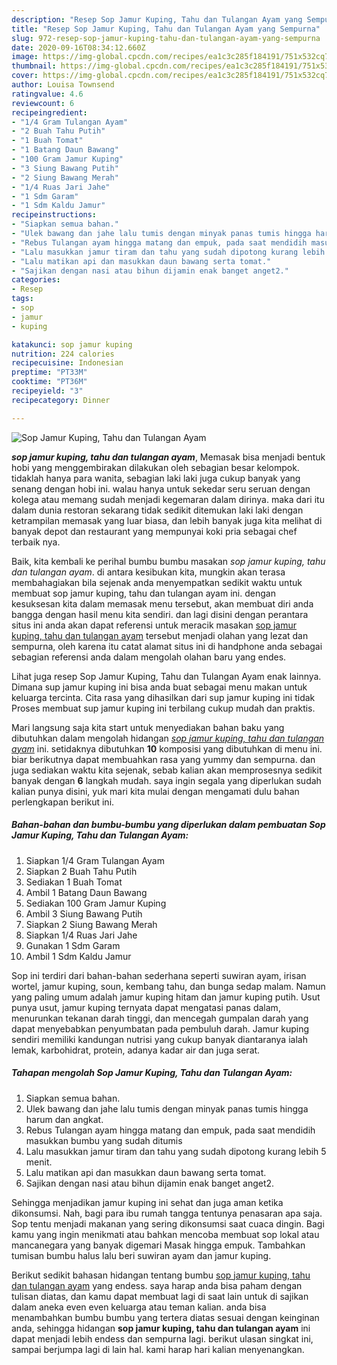 ```yaml
---
description: "Resep Sop Jamur Kuping, Tahu dan Tulangan Ayam yang Sempurna"
title: "Resep Sop Jamur Kuping, Tahu dan Tulangan Ayam yang Sempurna"
slug: 972-resep-sop-jamur-kuping-tahu-dan-tulangan-ayam-yang-sempurna
date: 2020-09-16T08:34:12.660Z
image: https://img-global.cpcdn.com/recipes/ea1c3c285f184191/751x532cq70/sop-jamur-kuping-tahu-dan-tulangan-ayam-foto-resep-utama.jpg
thumbnail: https://img-global.cpcdn.com/recipes/ea1c3c285f184191/751x532cq70/sop-jamur-kuping-tahu-dan-tulangan-ayam-foto-resep-utama.jpg
cover: https://img-global.cpcdn.com/recipes/ea1c3c285f184191/751x532cq70/sop-jamur-kuping-tahu-dan-tulangan-ayam-foto-resep-utama.jpg
author: Louisa Townsend
ratingvalue: 4.6
reviewcount: 6
recipeingredient:
- "1/4 Gram Tulangan Ayam"
- "2 Buah Tahu Putih"
- "1 Buah Tomat"
- "1 Batang Daun Bawang"
- "100 Gram Jamur Kuping"
- "3 Siung Bawang Putih"
- "2 Siung Bawang Merah"
- "1/4 Ruas Jari Jahe"
- "1 Sdm Garam"
- "1 Sdm Kaldu Jamur"
recipeinstructions:
- "Siapkan semua bahan."
- "Ulek bawang dan jahe lalu tumis dengan minyak panas tumis hingga harum dan angkat."
- "Rebus Tulangan ayam hingga matang dan empuk, pada saat mendidih masukkan bumbu yang sudah ditumis"
- "Lalu masukkan jamur tiram dan tahu yang sudah dipotong kurang lebih 5 menit."
- "Lalu matikan api dan masukkan daun bawang serta tomat."
- "Sajikan dengan nasi atau bihun dijamin enak banget anget2."
categories:
- Resep
tags:
- sop
- jamur
- kuping

katakunci: sop jamur kuping 
nutrition: 224 calories
recipecuisine: Indonesian
preptime: "PT33M"
cooktime: "PT36M"
recipeyield: "3"
recipecategory: Dinner

---
```



![Sop Jamur Kuping, Tahu dan Tulangan Ayam](https://img-global.cpcdn.com/recipes/ea1c3c285f184191/751x532cq70/sop-jamur-kuping-tahu-dan-tulangan-ayam-foto-resep-utama.jpg)

<b><i>sop jamur kuping, tahu dan tulangan ayam</i></b>, Memasak bisa menjadi bentuk hobi yang menggembirakan dilakukan oleh sebagian besar kelompok. tidaklah hanya para wanita, sebagian laki laki juga cukup banyak yang senang dengan hobi ini. walau hanya untuk sekedar seru seruan dengan kolega atau memang sudah menjadi kegemaran dalam dirinya. maka dari itu dalam dunia restoran sekarang tidak sedikit ditemukan laki laki dengan ketrampilan memasak yang luar biasa, dan lebih banyak juga kita melihat di banyak depot dan restaurant yang mempunyai koki pria sebagai chef terbaik nya.

Baik, kita kembali ke perihal bumbu bumbu masakan <i>sop jamur kuping, tahu dan tulangan ayam</i>. di antara kesibukan kita, mungkin akan terasa membahagiakan bila sejenak anda menyempatkan sedikit waktu untuk membuat sop jamur kuping, tahu dan tulangan ayam ini. dengan kesuksesan kita dalam memasak menu tersebut, akan membuat diri anda bangga dengan hasil menu kita sendiri. dan lagi disini dengan perantara situs ini anda akan dapat referensi untuk meracik masakan <u>sop jamur kuping, tahu dan tulangan ayam</u> tersebut menjadi olahan yang lezat dan sempurna, oleh karena itu catat alamat situs ini di handphone anda sebagai sebagian referensi anda dalam mengolah olahan baru yang endes.

Lihat juga resep Sop Jamur Kuping, Tahu dan Tulangan Ayam enak lainnya. Dimana sup jamur kuping ini bisa anda buat sebagai menu makan untuk keluarga tercinta. Cita rasa yang dihasilkan dari sup jamur kuping ini tidak Proses membuat sup jamur kuping ini terbilang cukup mudah dan praktis.


Mari langsung saja kita start untuk menyediakan bahan baku yang dibutuhkan dalam mengolah hidangan <u><i>sop jamur kuping, tahu dan tulangan ayam</i></u> ini. setidaknya dibutuhkan <b>10</b> komposisi yang dibutuhkan di menu ini. biar berikutnya dapat membuahkan rasa yang yummy dan sempurna. dan juga sediakan waktu kita sejenak, sebab kalian akan memprosesnya sedikit banyak dengan <b>6</b> langkah mudah. saya ingin segala yang diperlukan sudah kalian punya disini, yuk mari kita mulai dengan mengamati dulu bahan perlengkapan berikut ini.

<!--inarticleads1-->

##### Bahan-bahan dan bumbu-bumbu yang diperlukan dalam pembuatan Sop Jamur Kuping, Tahu dan Tulangan Ayam:

1. Siapkan 1/4 Gram Tulangan Ayam
1. Siapkan 2 Buah Tahu Putih
1. Sediakan 1 Buah Tomat
1. Ambil 1 Batang Daun Bawang
1. Sediakan 100 Gram Jamur Kuping
1. Ambil 3 Siung Bawang Putih
1. Siapkan 2 Siung Bawang Merah
1. Siapkan 1/4 Ruas Jari Jahe
1. Gunakan 1 Sdm Garam
1. Ambil 1 Sdm Kaldu Jamur


Sop ini terdiri dari bahan-bahan sederhana seperti suwiran ayam, irisan wortel, jamur kuping, soun, kembang tahu, dan bunga sedap malam. Namun yang paling umum adalah jamur kuping hitam dan jamur kuping putih. Usut punya usut, jamur kuping ternyata dapat mengatasi panas dalam, menurunkan tekanan darah tinggi, dan mencegah gumpalan darah yang dapat menyebabkan penyumbatan pada pembuluh darah. Jamur kuping sendiri memiliki kandungan nutrisi yang cukup banyak diantaranya ialah lemak, karbohidrat, protein, adanya kadar air dan juga serat. 

<!--inarticleads2-->

##### Tahapan mengolah Sop Jamur Kuping, Tahu dan Tulangan Ayam:

1. Siapkan semua bahan.
1. Ulek bawang dan jahe lalu tumis dengan minyak panas tumis hingga harum dan angkat.
1. Rebus Tulangan ayam hingga matang dan empuk, pada saat mendidih masukkan bumbu yang sudah ditumis
1. Lalu masukkan jamur tiram dan tahu yang sudah dipotong kurang lebih 5 menit.
1. Lalu matikan api dan masukkan daun bawang serta tomat.
1. Sajikan dengan nasi atau bihun dijamin enak banget anget2.


Sehingga menjadikan jamur kuping ini sehat dan juga aman ketika dikonsumsi. Nah, bagi para ibu rumah tangga tentunya penasaran apa saja. Sop tentu menjadi makanan yang sering dikonsumsi saat cuaca dingin. Bagi kamu yang ingin menikmati atau bahkan mencoba membuat sop lokal atau mancanegara yang banyak digemari Masak hingga empuk. Tambahkan tumisan bumbu halus lalu beri suwiran ayam dan jamur kuping. 

Berikut sedikit bahasan hidangan tentang bumbu <u>sop jamur kuping, tahu dan tulangan ayam</u> yang endess. saya harap anda bisa paham dengan tulisan diatas, dan kamu dapat membuat lagi di saat lain untuk di sajikan dalam aneka even even keluarga atau teman kalian. anda bisa menambahkan bumbu bumbu yang tertera diatas sesuai dengan keinginan anda, sehingga hidangan <b>sop jamur kuping, tahu dan tulangan ayam</b> ini dapat menjadi lebih endess dan sempurna lagi. berikut ulasan singkat ini, sampai berjumpa lagi di lain hal. kami harap hari kalian menyenangkan.
